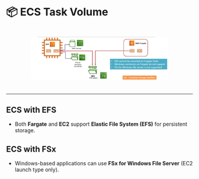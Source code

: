 # 📦 **ECS Task Volume**

<div style="text-align: center; padding: 20px">
  <img alt="Data Storage" src="images/ecs-volume-in-tasks.png" style="border-radius: 10px; width: 80%;" />
</div>

---

## ECS with EFS

- Both **Fargate** and **EC2** support **Elastic File System (EFS)** for persistent storage.

## ECS with FSx

- Windows-based applications can use **FSx for Windows File Server** (EC2 launch type only).
